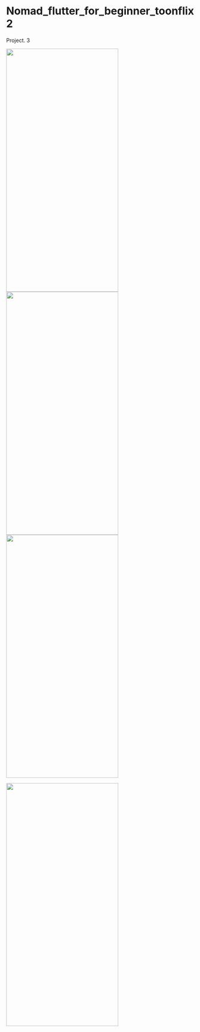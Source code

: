 # Nomad_flutter_for_beginner_toonflix2

Project. 3

<p float="left">
<img src="https://user-images.githubusercontent.com/122064545/223385415-e539b09e-2a38-4d77-beea-0d6033942696.png" width="300" height="650">
<img src="https://user-images.githubusercontent.com/122064545/223385437-b3d23134-dd1b-46f3-9a53-ed64b877f800.png" width="300" height="650">
<img src="https://user-images.githubusercontent.com/122064545/223386054-c8a78038-7f5c-40dd-834d-9de7292a66a7.png" width="300" height="650">
</p>
<img src="https://user-images.githubusercontent.com/122064545/223385452-37d2a020-4c42-418f-b8ce-35f83b81a6c0.png" width="300" height="650">
